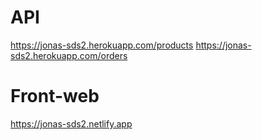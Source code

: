 # API
https://jonas-sds2.herokuapp.com/products
https://jonas-sds2.herokuapp.com/orders

# Front-web
https://jonas-sds2.netlify.app
